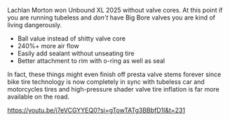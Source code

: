 Lachlan Morton won Unbound XL 2025 without valve cores. At this point if you are running tubeless and *don't* have Big Bore valves you are kind of living dangerously. 

- Ball value instead of shitty valve core
- 240%+ more air flow
- Easily add sealant without unseating tire
- Better attachment to rim with o-ring as well as seal

In fact, these things might even finish off presta valve stems forever since bike tire technology is now completely in sync with tubeless car and motorcycles tires and high-pressure shader valve tire inflation is far more available on the road.

https://youtu.be/j7eVCGYYEQ0?si=gTowTATg3BBbfD1l&t=231